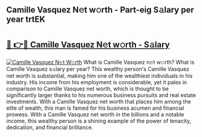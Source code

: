 ## Camille Vasquez N𝚎t w𝚘rth - Part-eig S𝚊lary per year trtEK

# <h2><a href="http://gc4mpyg.nevu.top/?p=Camille+Vasquez">🔗 👉🔴 Camille Vasquez N𝚎t w𝚘rth - S𝚊lary</a></h2>

[![Camille Vasquez N𝚎t W𝚘rth](https://i.imgur.com/Oavwk0R.jpeg)](http://gc4mpyg.nevu.top/?p=Camille+Vasquez)
What is Camille Vasquez n𝚎t w𝚘rth? What is Camille Vasquez s𝚊lary per year?
This wealthy person's Camille Vasquez net worth is substantial, making him one of the wealthiest individuals in his industry. His income from his employment is considerable, yet it pales in comparison to Camille Vasquez net worth, which is thought to be significantly larger thanks to his numerous business pursuits and real estate investments. With a Camille Vasquez net worth that places him among the elite of wealth, this man is famed for his business acumen and financial prowess. With a Camille Vasquez net worth in the billions and a notable income, this wealthy person is a shining example of the power of tenacity, dedication, and financial brilliance.
